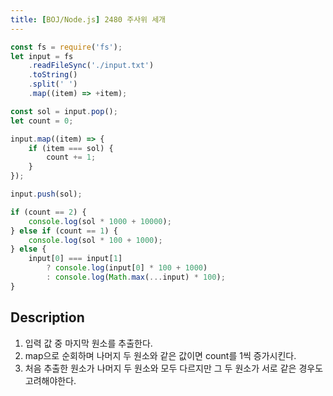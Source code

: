 ```yaml
---
title: [BOJ/Node.js] 2480 주사위 세개
---
```


```javascript
const fs = require('fs');
let input = fs
    .readFileSync('./input.txt')
    .toString()
    .split(' ')
    .map((item) => +item);

const sol = input.pop();
let count = 0;

input.map((item) => {
    if (item === sol) {
        count += 1;
    }
});

input.push(sol);

if (count == 2) {
    console.log(sol * 1000 + 10000);
} else if (count == 1) {
    console.log(sol * 100 + 1000);
} else {
    input[0] === input[1]
        ? console.log(input[0] * 100 + 1000)
        : console.log(Math.max(...input) * 100);
}
```

## Description

1. 입력 값 중 마지막 원소를 추출한다.
2. map으로 순회하며 나머지 두 원소와 같은 값이면 count를 1씩 증가시킨다.
3. 처음 추출한 원소가 나머지 두 원소와 모두 다르지만 그 두 원소가 서로 같은 경우도 고려해야한다.
